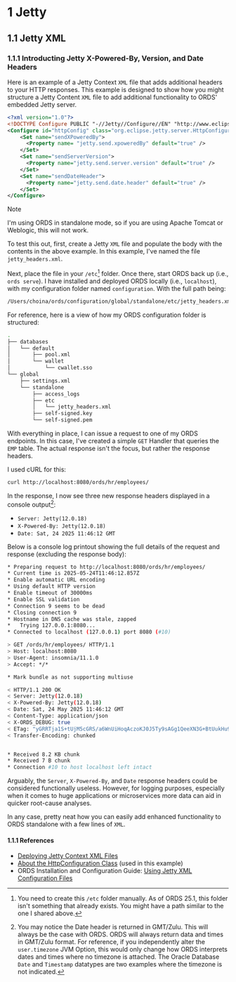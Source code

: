 <!-- jetty, jetty.xml, standalone, jetty configuration, extend jetty, extending jetty, custom jetty, customize jetty, jetty context, context files, jetty context files -->

# 1 Jetty

## 1.1 Jetty XML

### 1.1.1 Introducting Jetty X-Powered-By, Version, and Date Headers

Here is an example of a Jetty Context `XML` file that adds additional headers to your HTTP responses. This example is designed to show how you might structure a Jetty Content `XML` file to add additional functionality to ORDS' embedded Jetty server.

```xml
<?xml version="1.0"?>
<!DOCTYPE Configure PUBLIC "-//Jetty//Configure//EN" "http://www.eclipse.org/jetty/configure_10_0.dtd">
<Configure id="httpConfig" class="org.eclipse.jetty.server.HttpConfiguration">
    <Set name="sendXPoweredBy">
      <Property name= "jetty.send.xpoweredBy" default="true" />
    </Set>
    <Set name="sendServerVersion">
      <Property name="jetty.send.server.version" default="true" />
    </Set>
    <Set name="sendDateHeader">
      <Property name="jetty.send.date.header" default="true" />
    </Set>
</Configure>
```

> [!NOTE]
> I'm using ORDS in standalone mode, so if you are using Apache Tomcat or Weblogic, this will not work.

To test this out, first, create a Jetty `XML` file and populate the body with the contents in the above example. In this example, I've named the file `jetty_headers.xml`.

Next, place the file in your `/etc`[^1.1.1a] folder. Once there, start ORDS back up (i.e., `ords serve`). I have installed and deployed ORDS locally (i.e., `localhost`), with my configuration folder named `configuration`. With the full path being:

```sh
/Users/choina/ords/configuration/global/standalone/etc/jetty_headers.xml
```

For reference, here is a view of how my ORDS configuration folder is structured:

```sh
.
├── databases
│   └── default
│       ├── pool.xml
│       └── wallet
│           └── cwallet.sso
└── global
    ├── settings.xml
    └── standalone
        ├── access_logs
        ├── etc
        │   └── jetty_headers.xml
        ├── self-signed.key
        └── self-signed.pem
```

[^1.1.1a]: You need to create this `/etc` folder manually. As of ORDS 25.1, this folder isn't something that already exists. You might have a path similar to the one I shared above.

With everything in place, I can issue a request to one of my ORDS endpoints. In this case, I've created a simple `GET` Handler that queries the `EMP` table. The actual response isn't the focus, but rather the response headers.

I used cURL for this:

```sh
curl http://localhost:8080/ords/hr/employees/
```

In the response, I now see three new response headers displayed in a console output[^1.1.1b]:

- `Server: Jetty(12.0.18)`
- `X-Powered-By: Jetty(12.0.18)`
- `Date: Sat, 24 2025 11:46:12 GMT`

[^1.1.1b]: You may notice the Date header is returned in GMT/Zulu. This will always be the case with ORDS. ORDS will always return data and times in GMT/Zulu format. For reference, if you independently alter the `user.timezone` JVM Option, this would only change how ORDS interprets dates and times where no timezone is attached. The Oracle Database `Date` and `Timestamp` datatypes are two examples where the timezone is not indicated.

Below is a console log printout showing the full details of the request and response (excluding the response body):

```sh
* Preparing request to http://localhost:8080/ords/hr/employees/
* Current time is 2025-05-24T11:46:12.857Z
* Enable automatic URL encoding
* Using default HTTP version
* Enable timeout of 30000ms
* Enable SSL validation
* Connection 9 seems to be dead
* Closing connection 9
* Hostname in DNS cache was stale, zapped
*   Trying 127.0.0.1:8080...
* Connected to localhost (127.0.0.1) port 8080 (#10)

> GET /ords/hr/employees/ HTTP/1.1
> Host: localhost:8080
> User-Agent: insomnia/11.1.0
> Accept: */*

* Mark bundle as not supporting multiuse

< HTTP/1.1 200 OK
< Server: Jetty(12.0.18)
< X-Powered-By: Jetty(12.0.18)
< Date: Sat, 24 May 2025 11:46:12 GMT
< Content-Type: application/json
< X-ORDS_DEBUG: true
< ETag: "yGRRTja1S+tUjM5cGRS/a6WnUiHoqAczoKJ0J5Ty9sAGg1QeeXN3G+BtUukHu9DWgxrpOAOaapoBAd++rVdl6g=="
< Transfer-Encoding: chunked


* Received 8.2 KB chunk
* Received 7 B chunk
* Connection #10 to host localhost left intact
```

Arguably, the `Server`, `X-Powered-By`, and `Date` response headers could be considered functionally useless. However, for logging purposes, especially when it comes to huge applications or microservices more data can aid in quicker root-cause analyses.

In any case, pretty neat how you can easily add enhanced functionality to ORDS standalone with a few lines of `XML`.

#### 1.1.1 References

- [Deploying Jetty Context XML Files](https://jetty.org/docs/jetty/12/operations-guide/deploy/index.html)
- [About the HttpConfiguration Class](https://javadoc.jetty.org/jetty-12/org/eclipse/jetty/server/HttpConfiguration.html) (used in this example)
- ORDS Installation and Configuration Guide: [Using Jetty XML Configuration Files](https://docs.oracle.com/en/database/oracle/oracle-rest-data-services/25.1/ordig/miscellaneous-configuration-options-of-ORDS.html#GUID-A3798C5A-C6C6-40A2-826F-CE1CF0B8DDE2)
